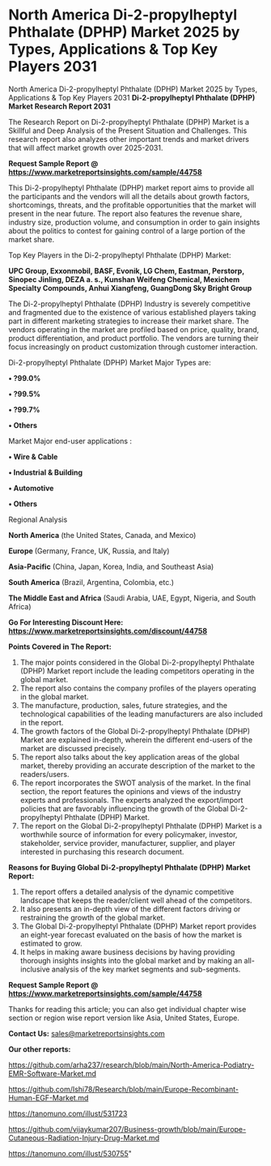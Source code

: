 # North America Di-2-propylheptyl Phthalate (DPHP) Market 2025 by Types, Applications & Top Key Players 2031
 North America Di-2-propylheptyl Phthalate (DPHP) Market 2025 by Types, Applications & Top Key Players 2031
<strong>Di-2-propylheptyl Phthalate (DPHP) Market Research Report 2031</strong>

The Research Report on Di-2-propylheptyl Phthalate (DPHP) Market is a Skillful and Deep Analysis of the Present Situation and Challenges. This research report also analyzes other important trends and market drivers that will affect market growth over 2025-2031.

<strong>Request Sample Report @ <a href=https://www.marketreportsinsights.com/sample/44758>https://www.marketreportsinsights.com/sample/44758</a></strong>

This Di-2-propylheptyl Phthalate (DPHP) market report aims to provide all the participants and the vendors will all the details about growth factors, shortcomings, threats, and the profitable opportunities that the market will present in the near future. The report also features the revenue share, industry size, production volume, and consumption in order to gain insights about the politics to contest for gaining control of a large portion of the market share.

Top Key Players in the Di-2-propylheptyl Phthalate (DPHP) Market:

<strong>UPC Group, Exxonmobil, BASF, Evonik, LG Chem, Eastman, Perstorp, Sinopec Jinling, DEZA a. s., Kunshan Weifeng Chemical, Mexichem Specialty Compounds, Anhui Xiangfeng, GuangDong Sky Bright Group</strong>

The Di-2-propylheptyl Phthalate (DPHP) Industry is severely competitive and fragmented due to the existence of various established players taking part in different marketing strategies to increase their market share. The vendors operating in the market are profiled based on price, quality, brand, product differentiation, and product portfolio. The vendors are turning their focus increasingly on product customization through customer interaction.

Di-2-propylheptyl Phthalate (DPHP) Market Major Types are:

<strong>•  ?99.0%

•  ?99.5%

•  ?99.7%

•  Others</strong>

Market Major end-user applications :

<strong>•  Wire & Cable

•  Industrial & Building

•  Automotive

•  Others</strong>

Regional Analysis

</u><strong><b>North America</b></strong> (the United States, Canada, and Mexico)

<strong><b>Europe </b></strong>(Germany, France, UK, Russia, and Italy)

<strong><b>Asia-Pacific</b></strong> (China, Japan, Korea, India, and Southeast Asia)

<strong><b>South America</b></strong> (Brazil, Argentina, Colombia, etc.)

<strong><b>The Middle East and Africa</b></strong> (Saudi Arabia, UAE, Egypt, Nigeria, and South Africa)

<strong>Go For Interesting Discount Here: <a href=https://www.marketreportsinsights.com/discount/44758>https://www.marketreportsinsights.com/discount/44758</a></strong>

<strong>Points Covered in The Report:</strong>
<ol>
  <li>The major points considered in the Global Di-2-propylheptyl Phthalate (DPHP) Market report include the leading competitors operating in the global market.</li>
  <li>The report also contains the company profiles of the players operating in the global market.</li>
  <li>The manufacture, production, sales, future strategies, and the technological capabilities of the leading manufacturers are also included in the report.</li>
  <li>The growth factors of the Global Di-2-propylheptyl Phthalate (DPHP) Market are explained in-depth, wherein the different end-users of the market are discussed precisely.</li>
  <li>The report also talks about the key application areas of the global market, thereby providing an accurate description of the market to the readers/users.</li>
  <li>The report incorporates the SWOT analysis of the market. In the final section, the report features the opinions and views of the industry experts and professionals. The experts analyzed the export/import policies that are favorably influencing the growth of the Global Di-2-propylheptyl Phthalate (DPHP) Market.</li>
  <li>The report on the Global Di-2-propylheptyl Phthalate (DPHP) Market is a worthwhile source of information for every policymaker, investor, stakeholder, service provider, manufacturer, supplier, and player interested in purchasing this research document.</li>
</ol>
<strong>Reasons for Buying Global Di-2-propylheptyl Phthalate (DPHP) Market Report:</strong>

<ol>
  <li>The report offers a detailed analysis of the dynamic competitive landscape that keeps the reader/client well ahead of the competitors.</li>
  <li>It also presents an in-depth view of the different factors driving or restraining the growth of the global market.</li>
  <li>The Global Di-2-propylheptyl Phthalate (DPHP) Market report provides an eight-year forecast evaluated on the basis of how the market is estimated to grow.</li>
  <li>It helps in making aware business decisions by having providing thorough insights insights into the global market and by making an all-inclusive analysis of the key market segments and sub-segments.</li>
</ol>
<strong>Request Sample Report @ <a href=https://www.marketreportsinsights.com/sample/44758>https://www.marketreportsinsights.com/sample/44758</a></strong>


Thanks for reading this article; you can also get individual chapter wise section or region wise report version like Asia, United States, Europe.

<strong>Contact Us:</strong>
sales@marketreportsinsights.com

<strong>Our other reports:</strong>

<a href=https://github.com/arha237/research/blob/main/North-America-Podiatry-EMR-Software-Market.md>https://github.com/arha237/research/blob/main/North-America-Podiatry-EMR-Software-Market.md</a>

<a href=https://github.com/Ishi78/Research/blob/main/Europe-Recombinant-Human-EGF-Market.md>https://github.com/Ishi78/Research/blob/main/Europe-Recombinant-Human-EGF-Market.md</a>

<a href=https://tanomuno.com/illust/531723>https://tanomuno.com/illust/531723</a>

<a href=https://github.com/vijaykumar207/Business-growth/blob/main/Europe-Cutaneous-Radiation-Injury-Drug-Market.md>https://github.com/vijaykumar207/Business-growth/blob/main/Europe-Cutaneous-Radiation-Injury-Drug-Market.md</a>

<a href=https://tanomuno.com/illust/530755>https://tanomuno.com/illust/530755</a>"
